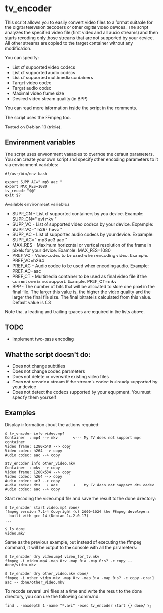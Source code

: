 # tv_encoder

This script allows you to easily convert video files to a format suitable for the digital television decoders or other digital video devices.
The script analyzes the specified video file (first video and all audio streams) and then starts recoding only those streams that are not supported by your device. All other streams are copied to the target container without any modification.

You can specify:

- List of supported video codecs
- List of supported audio codecs
- List of supported multimedia containers
- Target video codec
- Target audio codec
- Maximal video frame size
- Desired video stream quality (in BPP)

You can read more information inside the script in the comments.

The script uses the FFmpeg tool.

Tested on Debian 13 (trixie).

## Environment variables

The script uses environment variables to override the default parameters.
You can create your own script and specify other encoding parameters
to it via environment variables:

```
#!/usr/bin/env bash

export SUPP_AC=" mp3 aac "
export MAX_RES=1080
tv_recode "$@"
exit $?
```

Available environment variables:

- SUPP_CN - List of supported containers by you device. Example: SUPP_CN=" avi mkv "
- SUPP_VC - List of supported video codecs by your device. Expample: SUPP_VC=" h264 hevc "
- SUPP_AC - List of supported audio codecs by your device. Expample: SUPP_AC=" mp3 ac3 aac "
- MAX_RES - Maximum horizontal or vertical resolution of the frame in pixels for your device. Example: MAX_RES=1080
- PREF_VC - Video codec to be used when encoding video. Example: PREF_VC=h264
- PREF_AC - Audio codec to be used when encoding audio. Example: PREF_AC=aac
- PREF_CT - Multimedia container to be used as final video file if the current one is not support. Example: PREF_CT=mkv
- BPP     - The number of bits that will be allocated to store one pixel in the final file. The larger this value is, the higher the video quality and the larger the final file size. The final bitrate is calculated from this value. Default value is 0.3

Note that a leading and trailing spaces are required in the lists above.


## TODO

- Implement two-pass encoding

## What the script doesn't do:

- Does not change subtitles
- Does not change codec parameters
- Does not delete or overwrite existing video files
- Does not recode a stream if the stream's codec is already supported by your device
- Does not detect the codecs supported by your equipment. You must specify them yourself

## Examples

Display information about the actions required:

```
$ tv_encoder info video.mp4
Container  : mp4 --> mkv       <--- My TV does not support mp4 container
Video frame: 1280x540 --> copy
Video codec: h264 --> copy
Audio codec: aac --> copy

$tv_encoder info other_video.mkv
Container  : mkv --> copy
Video frame: 1280x534 --> copy
Video codec: h264 --> copy
Audio codec: ac3 --> copy
Audio codec: dts --> aac       <--- My TV does not support dts codec
Audio codec: aac --> copy
```

Start recoding the video.mp4 file and save the result to the done directory:

```
$ tv_encoder start video.mp4 done/
ffmpeg version 7.1-4 Copyright (c) 2000-2024 the FFmpeg developers
  built with gcc 14 (Debian 14.2.0-17)
...

$ ls done
video.mkv
```

Same as the previous example, but instead of executing the ffmpeg command, it will be output to the console with all the parameters:

```
$ tv_encoder dry video.mp4 video_for_tv.mkv
ffmpeg -i video.mp4 -map 0:v -map 0:a -map 0:s? -c copy -- done/video.mkv

$ tv_encoder dry other_video.mkv done/
ffmpeg -i other_video.mkv -map 0:v -map 0:a -map 0:s? -c copy -c:a:1 aac -- done/other_video.mkv
```

To recode several .avi files at a time and write the result to the done directory, you can use the following command:

```
find . -maxdepth 1 -name "*.avi" -exec tv_encoder start {} done/ \;
```
